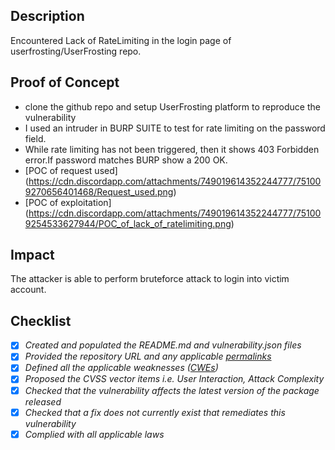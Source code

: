 ## Description
Encountered Lack of RateLimiting in the login page of userfrosting/UserFrosting repo.
## Proof of Concept 
* clone the github repo and setup UserFrosting platform to reproduce the vulnerability
* I used an intruder in BURP SUITE to test for rate limiting on the password field.
* While rate limiting has not been triggered, then it shows 403 Forbidden error.If password matches BURP show a 200 OK.
* [POC of request used] (https://cdn.discordapp.com/attachments/749019614352244777/751009270656401468/Request_used.png)
* [POC of exploitation] (https://cdn.discordapp.com/attachments/749019614352244777/751009254533627944/POC_of_lack_of_ratelimiting.png)
## Impact
The attacker is able to perform bruteforce attack to login into victim account.
## Checklist
- [x] _Created and populated the README.md and vulnerability.json files_
- [x] _Provided the repository URL and any applicable [permalinks]([https://help.github.com/en/github/managing-files-in-a-repository/getting-permanent-links-to-files](https://help.github.com/en/github/managing-files-in-a-repository/getting-permanent-links-to-files))_
- [x] _Defined all the applicable weaknesses ([CWEs]([https://cwe.mitre.org/](https://cwe.mitre.org/)))_
- [x] _Proposed the CVSS vector items i.e. User Interaction, Attack Complexity_
- [x] _Checked that the vulnerability affects the latest version of the package released_
- [x] _Checked that a fix does not currently exist that remediates this vulnerability_
- [x] _Complied with all applicable laws_
